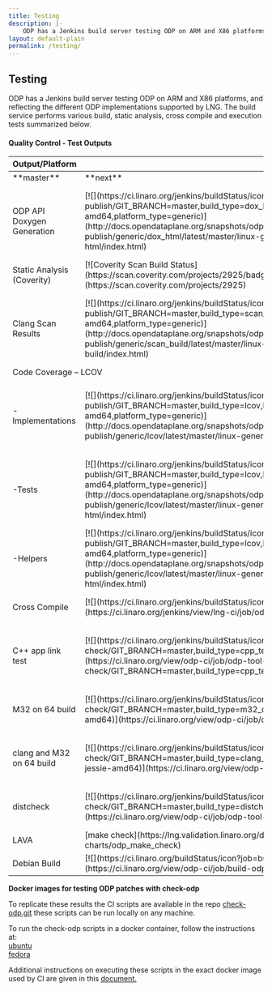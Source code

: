 ```yaml
---
title: Testing
description: |-
    ODP has a Jenkins build server testing ODP on ARM and X86 platforms, and reflecting the different ODP implementations supported by LNG. The build service performs various build, static analysis, cross compile and execution tests summarized below.
layout: default-plain
permalink: /testing/
---
```

## Testing

ODP has a Jenkins build server testing ODP on ARM and X86 platforms, and reflecting the different ODP implementations supported by LNG. The build service performs various build, static analysis, cross compile and execution tests summarized below.

#### Quality Control - Test Outputs

<div class="responsive-table">

<table id="TABLE_15">
<thead id="THEAD_16">

<tr id="TR_17">

<th colspan="1" id="TH_18">Output/Platform</th>

<th colspan="3" id="TH_19">
odp-linux
pktio types (Socket, Netmap, DPDK)
</th>

</tr>

</thead>

<tbody id="TBODY_21">

<tr id="TR_22">

<td id="TD_24" markdown="1">
**master**
</td>

<td id="TD_26" markdown="1">
**next**
</td>

<td id="TD_28" markdown="1">
**api-next**
</td>

</tr>

<tr id="TR_30">

<td id="TD_31">ODP API Doxygen Generation</td>

<td id="TD_32" markdown="1">
[![](https://ci.linaro.org/jenkins/buildStatus/icon?job=odp-publish/GIT_BRANCH=master,build_type=dox_html,label=docker-jessie-amd64,platform_type=generic)](http://docs.opendataplane.org/snapshots/odp-publish/generic/dox_html/latest/master/linux-generic-doxygen-html/index.html)
</td>

<td id="TD_35" markdown="1">
[![](https://ci.linaro.org/jenkins/buildStatus/icon?job=odp-publish/GIT_BRANCH=master,build_type=dox_html,label=docker-jessie-amd64,platform_type=generic)](http://docs.opendataplane.org/snapshots/odp-publish/generic/dox_html/latest/next/linux-generic-doxygen-html/index.html)
</td>

<td id="TD_38" markdown="1">
[![](https://ci.linaro.org/jenkins/buildStatus/icon?job=odp-publish/GIT_BRANCH=api-next,build_type=dox_html,label=docker-jessie-amd64,platform_type=generic)](http://docs.opendataplane.org/snapshots/odp-publish/generic/dox_html/latest/api-next/linux-generic-doxygen-html/index.html/index.html)
</td>

</tr>

<tr id="TR_41">

<td id="TD_42">Static Analysis (Coverity)</td>

<td id="TD_43" markdown="1">
[![Coverity Scan Build Status](https://scan.coverity.com/projects/2925/badge.svg)](https://scan.coverity.com/projects/2925)
</td>

</tr>

<tr id="TR_46">

<td id="TD_47">Clang Scan Results</td>

<td id="TD_48" markdown="1">
[![](https://ci.linaro.org/jenkins/buildStatus/icon?job=odp-publish/GIT_BRANCH=master,build_type=scan_build,label=docker-jessie-amd64,platform_type=generic)](http://docs.opendataplane.org/snapshots/odp-publish/generic/scan_build/latest/master/linux-generic-scan-build/index.html)
</td>

<td id="TD_51" markdown="1">
[![](https://ci.linaro.org/jenkins/buildStatus/icon?job=odp-publish/GIT_BRANCH=next,build_type=scan_build,label=docker-jessie-amd64,platform_type=generic)](http://docs.opendataplane.org/snapshots/odp-publish/generic/scan_build/latest/next/linux-generic-scan-build/index.html)
</td>

<td id="TD_54" markdown="1">
[![](https://ci.linaro.org/jenkins/buildStatus/icon?job=odp-publish/GIT_BRANCH=api-next,build_type=scan_build,label=docker-jessie-amd64,platform_type=generic)](http://docs.opendataplane.org/snapshots/odp-publish/generic/scan_build/latest/api-next/linux-generic-scan-build/index.html)
</td>

</tr>

<tr id="TR_57">

<td colspan="5" rowspan="1" id="TD_58">Code Coverage – LCOV</td>

</tr>

<tr id="TR_59">

<td id="TD_60">-Implementations</td>

<td id="TD_61" markdown="1">
[![](https://ci.linaro.org/jenkins/buildStatus/icon?job=odp-publish/GIT_BRANCH=master,build_type=lcov,label=docker-jessie-amd64,platform_type=generic)](http://docs.opendataplane.org/snapshots/odp-publish/generic/lcov/latest/master/linux-generic-lcov-html/index.html)
</td>

<td id="TD_64" markdown="1">
[![](https://ci.linaro.org/jenkins/buildStatus/icon?job=odp-publish/GIT_BRANCH=next,build_type=lcov,label=docker-jessie-amd64,platform_type=generic)](http://docs.opendataplane.org/snapshots/odp-publish/generic/lcov/latest/next/linux-generic-lcov-html/index.html)
</td>

<td id="TD_67" markdown="1">
[![](https://ci.linaro.org/jenkins/buildStatus/icon?job=odp-publish/GIT_BRANCH=api-next,build_type=lcov,label=docker-jessie-amd64,platform_type=generic)](http://docs.opendataplane.org/snapshots/odp-publish/generic/lcov/latest/api-next/linux-generic-lcov-html/index.html)
</td>

</tr>

<tr id="TR_70">

<td id="TD_71">-Tests</td>

<td id="TD_72" markdown="1">
[![](https://ci.linaro.org/jenkins/buildStatus/icon?job=odp-publish/GIT_BRANCH=master,build_type=lcov,label=docker-jessie-amd64,platform_type=generic)](http://docs.opendataplane.org/snapshots/odp-publish/generic/lcov/latest/master/linux-generic-validation-lcov-html/index.html)
</td>

<td id="TD_75" markdown="1">
[![](https://ci.linaro.org/jenkins/buildStatus/icon?job=odp-publish/GIT_BRANCH=next,build_type=lcov,label=docker-jessie-amd64,platform_type=generic)](http://docs.opendataplane.org/snapshots/odp-publish/generic/lcov/latest/next/linux-generic-validation-lcov-html/index.html)
</td>

<td id="TD_78" markdown="1">
[![](https://ci.linaro.org/jenkins/buildStatus/icon?job=odp-publish/GIT_BRANCH=api-next,build_type=lcov,label=docker-jessie-amd64,platform_type=generic)](http://docs.opendataplane.org/snapshots/odp-publish/generic/lcov/latest/api-next/linux-generic-validation-lcov-html/index.html)
</td>

</tr>

<tr id="TR_81">

<td id="TD_82">-Helpers</td>

<td id="TD_83" markdown="1">
[![](https://ci.linaro.org/jenkins/buildStatus/icon?job=odp-publish/GIT_BRANCH=master,build_type=lcov,label=docker-jessie-amd64,platform_type=generic)](http://docs.opendataplane.org/snapshots/odp-publish/generic/lcov/latest/master/linux-generic-helper-lcov-html/index.html)
</td>

<td id="TD_86" markdown="1">
[![](https://ci.linaro.org/jenkins/buildStatus/icon?job=odp-publish/GIT_BRANCH=master,build_type=lcov,label=docker-jessie-amd64,platform_type=generic)](http://docs.opendataplane.org/snapshots/odp-publish/generic/lcov/latest/next/linux-generic-helper-lcov-html/index.html)
</td>

<td id="TD_89" markdown="1">
[![](https://ci.linaro.org/jenkins/buildStatus/icon?job=odp-publish/GIT_BRANCH=master,build_type=lcov,label=docker-jessie-amd64,platform_type=generic)](http://docs.opendataplane.org/snapshots/odp-publish/generic/lcov/latest/api-next/linux-generic-helper-lcov-html/index.html)
</td>

</tr>

<tr id="TR_92">

<td id="TD_93">Cross Compile</td>

<td id="TD_94" markdown="1">
[![](https://ci.linaro.org/jenkins/buildStatus/icon?job=odp-api-check)](https://ci.linaro.org/jenkins/view/lng-ci/job/odp-api-check/)
</td>

<td id="TD_97" markdown="1">
[![](https://ci.linaro.org/jenkins/buildStatus/icon?job=odp-api-check)](https://ci.linaro.org/jenkins/view/lng-ci/job/odp-api-check/)
</td>

<td id="TD_100" markdown="1">
[![](https://ci.linaro.org/jenkins/buildStatus/icon?job=odp-api-check)](https://ci.linaro.org/jenkins/view/lng-ci/job/odp-api-check/)
</td>

</tr>

<tr id="TR_104">

<td id="TD_105">C++ app link test</td>

<td id="TD_106" markdown="1">
[![](https://ci.linaro.org/jenkins/buildStatus/icon?job=odp-tool-check/GIT_BRANCH=master,build_type=cpp_test,label=docker-utopic)](https://ci.linaro.org/view/odp-ci/job/odp-tool-check/GIT_BRANCH=master,build_type=cpp_test,label=docker-utopic/)
</td>

<td id="TD_109" markdown="1">
[![](https://ci.linaro.org/jenkins/buildStatus/icon?job=odp-tool-check/GIT_BRANCH=next,build_type=cpp_test,label=docker-utopic)](https://ci.linaro.org/view/odp-ci/job/odp-tool-check/GIT_BRANCH=next,build_type=cpp_test,label=docker-utopic/)
</td>

<td id="TD_112" markdown="1">
[![](https://ci.linaro.org/jenkins/buildStatus/icon?job=odp-tool-check/GIT_BRANCH=api-next,build_type=cpp_test,label=docker-utopic)](https://ci.linaro.org/view/odp-ci/job/odp-tool-check/GIT_BRANCH=api-next,build_type=cpp_test,label=docker-utopic/)
</td>

</tr>

<tr id="TR_116">

<td id="TD_117">M32 on 64 build</td>

<td id="TD_118" markdown="1">
[![](https://ci.linaro.org/jenkins/buildStatus/icon?job=odp-tool-check/GIT_BRANCH=master,build_type=m32_on_64,label=docker-jessie-amd64)](https://ci.linaro.org/view/odp-ci/job/odp-tool-check/)
</td>

<td id="TD_121" markdown="1">
[![](https://ci.linaro.org/jenkins/buildStatus/icon?job=odp-tool-check/GIT_BRANCH=next,build_type=m32_on_64,label=docker-jessie-amd64)](https://ci.linaro.org/view/odp-ci/job/odp-tool-check/)
</td>

<td id="TD_124" markdown="1">
[![](https://ci.linaro.org/jenkins/buildStatus/icon?job=odp-tool-check/GIT_BRANCH=api-next,build_type=m32_on_64,label=docker-jessie-amd64)](https://ci.linaro.org/view/odp-ci/job/odp-tool-check/)
</td>

</tr>

<tr id="TR_128">

<td id="TD_129">clang and M32 on 64 build</td>

<td id="TD_130" markdown="1">
[![](https://ci.linaro.org/jenkins/buildStatus/icon?job=odp-tool-check/GIT_BRANCH=master,build_type=clang_and_m32_on_64,label=docker-jessie-amd64)](https://ci.linaro.org/view/odp-ci/job/odp-tool-check/)
</td>

<td id="TD_133" markdown="1">
[![](https://ci.linaro.org/jenkins/buildStatus/icon?job=odp-tool-check/GIT_BRANCH=next,build_type=clang_and_m32_on_64,label=docker-jessie-amd64)](https://ci.linaro.org/view/odp-ci/job/odp-tool-check/)
</td>

<td id="TD_136" markdown="1">
[![](https://ci.linaro.org/jenkins/buildStatus/icon?job=odp-tool-check/GIT_BRANCH=api-next,build_type=clang_and_m32_on_64,label=docker-jessie-amd64)](https://ci.linaro.org/view/odp-ci/job/odp-tool-check/)
</td>

</tr>

<tr id="TR_140">

<td id="TD_141">distcheck</td>

<td id="TD_142" markdown="1">
[![](https://ci.linaro.org/jenkins/buildStatus/icon?job=odp-tool-check/GIT_BRANCH=master,build_type=distcheck,label=docker-utopic)](https://ci.linaro.org/view/odp-ci/job/odp-tool-check/)
</td>

<td id="TD_145" markdown="1">
[![](https://ci.linaro.org/jenkins/buildStatus/icon?job=odp-tool-check/GIT_BRANCH=next,build_type=distcheck,label=docker-utopic)](https://ci.linaro.org/view/odp-ci/job/odp-tool-check/)
</td>

<td id="TD_148" markdown="1">
[![](https://ci.linaro.org/jenkins/buildStatus/icon?job=odp-tool-check/GIT_BRANCH=api-next,build_type=distcheck,label=docker-utopic)](https://ci.linaro.org/view/odp-ci/job/odp-tool-check/)
</td>

</tr>

<tr id="TR_152">

<td id="TD_153">LAVA</td>

<td id="TD_154" markdown="1">
[make check](https://lng.validation.linaro.org/dashboard/image-charts/odp_make_check)
</td>

</tr>

<tr id="TR_159">

<td id="TD_160">Debian Build</td>

<td id="TD_161" markdown="1">
[![](https://ci.linaro.org/buildStatus/icon?job=build-odp-deb)](https://ci.linaro.org/view/odp-ci/job/build-odp-deb/)
</td>
</tr>
</tbody>
</table>

</div>



**Docker images for testing ODP patches with check-odp**

To replicate these results the CI scripts are available in the repo [check-odp.git](https://git.linaro.org/lng/check-odp.git) these scripts can be run locally on any machine.

To run the check-odp scripts in a docker container, follow the instructions at:  
[ubuntu](https://hub.docker.com/r/roxell/check-odp-ubuntu/)  
[fedora](https://hub.docker.com/r/roxell/check-odp-fedora/)

Additional instructions on executing these scripts in the exact docker image used by CI are given in this [document.](https://docs.google.com/document/d/1wRR3pNYC_V4akmD_dUm66VNpngt48wfPdoA_GLY0Z1Q "Follow link")
